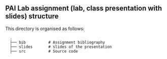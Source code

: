 ## PAI Lab assignment (lab, class presentation with slides) structure
This directory is organised as follows:

      .
      ├── bib          # Assignment bibliography
      ├── slides       # slides of the presentation
      ├── src          # Source code 
